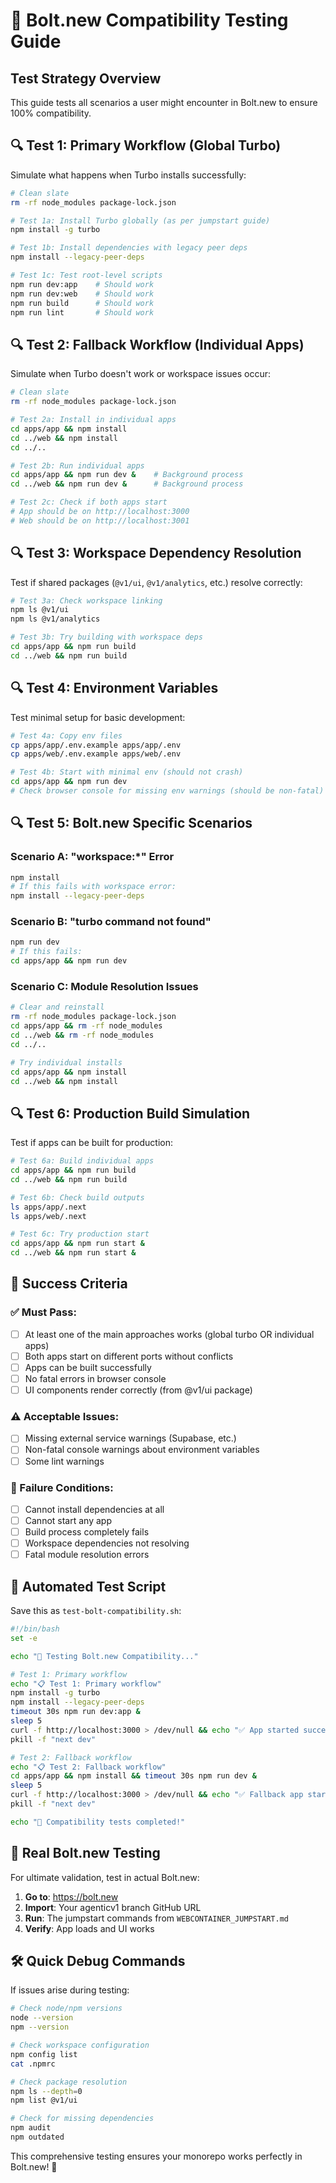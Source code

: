 # 🧪 Bolt.new Compatibility Testing Guide

## Test Strategy Overview

This guide tests all scenarios a user might encounter in Bolt.new to ensure 100% compatibility.

## 🔍 Test 1: Primary Workflow (Global Turbo)

Simulate what happens when Turbo installs successfully:

```bash
# Clean slate
rm -rf node_modules package-lock.json

# Test 1a: Install Turbo globally (as per jumpstart guide)
npm install -g turbo

# Test 1b: Install dependencies with legacy peer deps
npm install --legacy-peer-deps

# Test 1c: Test root-level scripts
npm run dev:app    # Should work
npm run dev:web    # Should work
npm run build      # Should work
npm run lint       # Should work
```

## 🔍 Test 2: Fallback Workflow (Individual Apps)

Simulate when Turbo doesn't work or workspace issues occur:

```bash
# Clean slate
rm -rf node_modules package-lock.json

# Test 2a: Install in individual apps
cd apps/app && npm install
cd ../web && npm install
cd ../..

# Test 2b: Run individual apps
cd apps/app && npm run dev &    # Background process
cd ../web && npm run dev &      # Background process

# Test 2c: Check if both apps start
# App should be on http://localhost:3000
# Web should be on http://localhost:3001
```

## 🔍 Test 3: Workspace Dependency Resolution

Test if shared packages (`@v1/ui`, `@v1/analytics`, etc.) resolve correctly:

```bash
# Test 3a: Check workspace linking
npm ls @v1/ui
npm ls @v1/analytics

# Test 3b: Try building with workspace deps
cd apps/app && npm run build
cd ../web && npm run build
```

## 🔍 Test 4: Environment Variables

Test minimal setup for basic development:

```bash
# Test 4a: Copy env files
cp apps/app/.env.example apps/app/.env
cp apps/web/.env.example apps/web/.env

# Test 4b: Start with minimal env (should not crash)
cd apps/app && npm run dev
# Check browser console for missing env warnings (should be non-fatal)
```

## 🔍 Test 5: Bolt.new Specific Scenarios

### Scenario A: "workspace:*" Error
```bash
npm install
# If this fails with workspace error:
npm install --legacy-peer-deps
```

### Scenario B: "turbo command not found"
```bash
npm run dev
# If this fails:
cd apps/app && npm run dev
```

### Scenario C: Module Resolution Issues
```bash
# Clear and reinstall
rm -rf node_modules package-lock.json
cd apps/app && rm -rf node_modules
cd ../web && rm -rf node_modules
cd ../..

# Try individual installs
cd apps/app && npm install
cd ../web && npm install
```

## 🔍 Test 6: Production Build Simulation

Test if apps can be built for production:

```bash
# Test 6a: Build individual apps
cd apps/app && npm run build
cd ../web && npm run build

# Test 6b: Check build outputs
ls apps/app/.next
ls apps/web/.next

# Test 6c: Try production start
cd apps/app && npm run start &
cd ../web && npm run start &
```

## 🎯 Success Criteria

### ✅ Must Pass:
- [ ] At least one of the main approaches works (global turbo OR individual apps)
- [ ] Both apps start on different ports without conflicts
- [ ] Apps can be built successfully
- [ ] No fatal errors in browser console
- [ ] UI components render correctly (from @v1/ui package)

### ⚠️ Acceptable Issues:
- [ ] Missing external service warnings (Supabase, etc.)
- [ ] Non-fatal console warnings about environment variables
- [ ] Some lint warnings

### 🚨 Failure Conditions:
- [ ] Cannot install dependencies at all
- [ ] Cannot start any app
- [ ] Build process completely fails
- [ ] Workspace dependencies not resolving
- [ ] Fatal module resolution errors

## 🚀 Automated Test Script

Save this as `test-bolt-compatibility.sh`:

```bash
#!/bin/bash
set -e

echo "🧪 Testing Bolt.new Compatibility..."

# Test 1: Primary workflow
echo "📋 Test 1: Primary workflow"
npm install -g turbo
npm install --legacy-peer-deps
timeout 30s npm run dev:app &
sleep 5
curl -f http://localhost:3000 > /dev/null && echo "✅ App started successfully" || echo "❌ App failed to start"
pkill -f "next dev"

# Test 2: Fallback workflow  
echo "📋 Test 2: Fallback workflow"
cd apps/app && npm install && timeout 30s npm run dev &
sleep 5
curl -f http://localhost:3000 > /dev/null && echo "✅ Fallback app started successfully" || echo "❌ Fallback app failed"
pkill -f "next dev"

echo "🎉 Compatibility tests completed!"
```

## 🔗 Real Bolt.new Testing

For ultimate validation, test in actual Bolt.new:

1. **Go to**: https://bolt.new
2. **Import**: Your agenticv1 branch GitHub URL
3. **Run**: The jumpstart commands from `WEBCONTAINER_JUMPSTART.md`
4. **Verify**: App loads and UI works

## 🛠️ Quick Debug Commands

If issues arise during testing:

```bash
# Check node/npm versions
node --version
npm --version

# Check workspace configuration
npm config list
cat .npmrc

# Check package resolution
npm ls --depth=0
npm list @v1/ui

# Check for missing dependencies
npm audit
npm outdated
```

This comprehensive testing ensures your monorepo works perfectly in Bolt.new! 🚀

